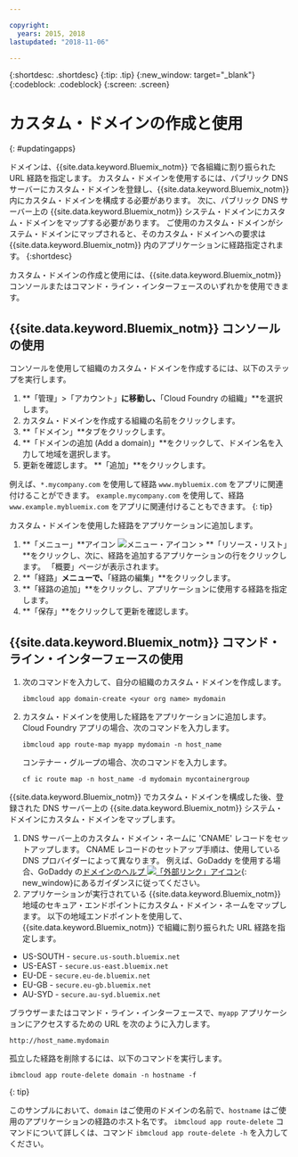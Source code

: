 ```yaml
---

copyright:
  years: 2015, 2018
lastupdated: "2018-11-06"

---
```


{:shortdesc: .shortdesc}
{:tip: .tip}
{:new_window: target="_blank"}
{:codeblock: .codeblock}
{:screen: .screen}

# カスタム・ドメインの作成と使用
{: #updatingapps}

ドメインは、{{site.data.keyword.Bluemix_notm}} で各組織に割り振られた URL 経路を指定します。 カスタム・ドメインを使用するには、パブリック DNS サーバーにカスタム・ドメインを登録し、{{site.data.keyword.Bluemix_notm}} 内にカスタム・ドメインを構成する必要があります。 次に、パブリック DNS サーバー上の {{site.data.keyword.Bluemix_notm}} システム・ドメインにカスタム・ドメインをマップする必要があります。 ご使用のカスタム・ドメインがシステム・ドメインにマップされると、そのカスタム・ドメインへの要求は {{site.data.keyword.Bluemix_notm}} 内のアプリケーションに経路指定されます。
{:shortdesc}

カスタム・ドメインの作成と使用には、{{site.data.keyword.Bluemix_notm}} コンソールまたはコマンド・ライン・インターフェースのいずれかを使用できます。

## {{site.data.keyword.Bluemix_notm}} コンソールの使用

コンソールを使用して組織のカスタム・ドメインを作成するには、以下のステップを実行します。

1. **「管理」>「アカウント」**に移動し、**「Cloud Foundry の組織」**を選択します。
2. カスタム・ドメインを作成する組織の名前をクリックします。
3. **「ドメイン」**タブをクリックします。
4. **「ドメインの追加 (Add a domain)」**をクリックして、ドメイン名を入力して地域を選択します。
5. 更新を確認します。 **「追加」**をクリックします。

例えば、`*.mycompany.com` を使用して経路 `www.mybluemix.com` をアプリに関連付けることができます。 `example.mycompany.com` を使用して、経路 `www.example.mybluemix.com` をアプリに関連付けることもできます。
{: tip}

カスタム・ドメインを使用した経路をアプリケーションに追加します。

1. **「メニュー」**アイコン ![メニュー・アイコン](../icons/icon_hamburger.svg) > **「リソース・リスト」**をクリックし、次に、経路を追加するアプリケーションの行をクリックします。 「概要」ページが表示されます。
2. **「経路」**メニューで、**「経路の編集」**をクリックします。
3. **「経路の追加」**をクリックし、アプリケーションに使用する経路を指定します。
4. **「保存」**をクリックして更新を確認します。

## {{site.data.keyword.Bluemix_notm}} コマンド・ライン・インターフェースの使用

1. 次のコマンドを入力して、自分の組織のカスタム・ドメインを作成します。

   ```
   ibmcloud app domain-create <your org name> mydomain
   ```

2. カスタム・ドメインを使用した経路をアプリケーションに追加します。 Cloud Foundry アプリの場合、次のコマンドを入力します。

   ```
   ibmcloud app route-map myapp mydomain -n host_name

   ```

   コンテナー・グループの場合、次のコマンドを入力します。

   ```
   cf ic route map -n host_name -d mydomain mycontainergroup

   ```

{{site.data.keyword.Bluemix_notm}} でカスタム・ドメインを構成した後、登録された DNS サーバー上の {{site.data.keyword.Bluemix_notm}} システム・ドメインにカスタム・ドメインをマップします。

1. DNS サーバー上のカスタム・ドメイン・ネームに 'CNAME' レコードをセットアップします。 CNAME レコードのセットアップ手順は、使用している DNS プロバイダーによって異なります。 例えば、GoDaddy を使用する場合、GoDaddy の[ドメインのヘルプ ![「外部リンク」アイコン](../icons/launch-glyph.svg "「外部リンク」アイコン")](https://www.godaddy.com/help/add-a-cname-record-19236){: new_window}にあるガイダンスに従ってください。
2. アプリケーションが実行されている {{site.data.keyword.Bluemix_notm}} 地域のセキュア・エンドポイントにカスタム・ドメイン・ネームをマップします。 以下の地域エンドポイントを使用して、{{site.data.keyword.Bluemix_notm}} で組織に割り振られた URL 経路を指定します。

  * US-SOUTH - `secure.us-south.bluemix.net`
  * US-EAST - `secure.us-east.bluemix.net`
  * EU-DE - `secure.eu-de.bluemix.net`
  * EU-GB - `secure.eu-gb.bluemix.net`
  * AU-SYD - `secure.au-syd.bluemix.net`

ブラウザーまたはコマンド・ライン・インターフェースで、`myapp` アプリケーションにアクセスするための URL を次のように入力します。

```
http://host_name.mydomain

```

孤立した経路を削除するには、以下のコマンドを実行します。

```
ibmcloud app route-delete domain -n hostname -f
```
{: tip}

このサンプルにおいて、`domain` はご使用のドメインの名前で、`hostname` はご使用のアプリケーションの経路のホスト名です。 `ibmcloud app route-delete` コマンドについて詳しくは、コマンド `ibmcloud app route-delete -h` を入力してください。
